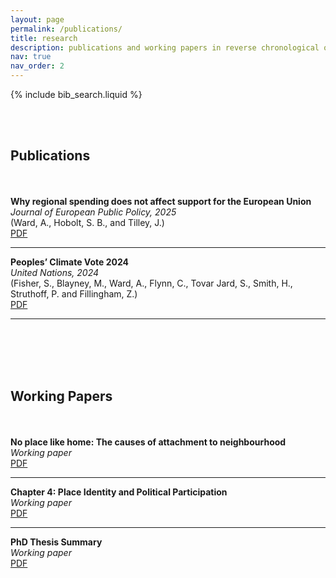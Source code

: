 ```yaml
---
layout: page
permalink: /publications/
title: research
description: publications and working papers in reverse chronological order.
nav: true
nav_order: 2
---
```


<!-- _pages/publications.md -->

<!-- Bibsearch Feature -->

{% include bib_search.liquid %}

<br><br>

## Publications
<br><br>
**Why regional spending does not affect support for the European Union**  
*Journal of European Public Policy, 2025*  
(Ward, A., Hobolt, S. B., and Tilley, J.)  
[PDF](/assets/papers/why_regional_spending.pdf)

---

**Peoples’ Climate Vote 2024**  
*United Nations, 2024*  
(Fisher, S., Blayney, M., Ward, A., Flynn, C., Tovar Jard, S., Smith, H., Struthoff, P. and Fillingham, Z.)  
[PDF](/assets/papers/undp-oxford-peoples-climate-vote-2024.pdf)

---

<br><br>
<br><br>

## Working Papers
<br><br>
**No place like home: The causes of attachment to neighbourhood**  
*Working paper*  
[PDF](assets/pdf/no_place.pdf)

---

**Chapter 4: Place Identity and Political Participation**  
*Working paper*  
[PDF](no_place.pdf)

---

**PhD Thesis Summary**  
*Working paper*  
[PDF](/assets/papers/main_thesis_summary.pdf)

